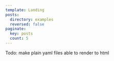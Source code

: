 ```yaml
---
template: Landing
posts:
  directory: examples
  reversed: false
paginate:
  key: posts
  count: 5
---
```

Todo: make plain yaml files able to render to html
